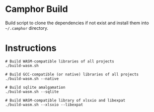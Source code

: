 # Camphor Build

Build script to clone the dependencies if not exist and install them into `~/.camphor` directory.

# Instructions

```shell
# Build WASM-compatible libraries of all projects 
./build-wasm.sh

# Build GCC-compatible (or native) libraries of all projects 
./build-wasm.sh --native

# Build sqlite amalgamation
./build-wasm.sh --sqlite

# Build WASM-compatible library of xlsxio and libexpat  
./build-wasm.sh --xlsxio --libexpat
```
